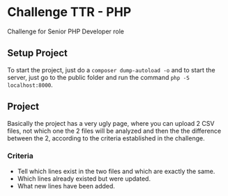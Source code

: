 # Challenge TTR - PHP
Challenge for Senior PHP Developer role

## Setup Project
To start the project, just do a `composer dump-autoload -o`
and to start the server, just go to the public folder
and run the command `php -S localhost:8000`.

## Project
Basically the project has a very ugly page, where
you can upload 2 CSV files, not which one
the 2 files will be analyzed and then the
the difference between the 2, according to
the criteria established in the challenge.

### Criteria
- Tell which lines exist in the two files and which are exactly the same.
- Which lines already existed but were updated.
- What new lines have been added.